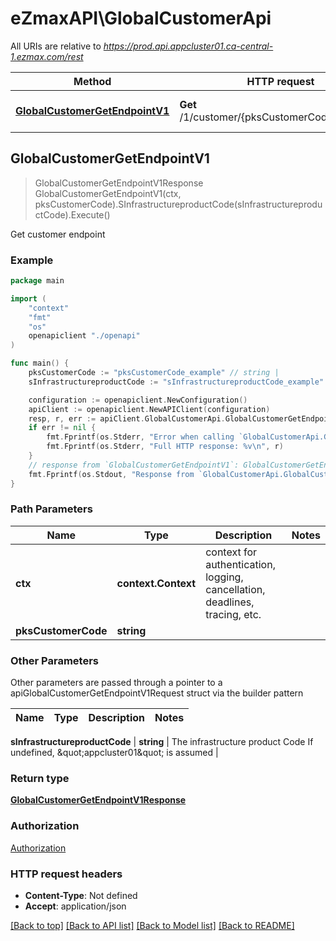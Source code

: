 # eZmaxAPI\GlobalCustomerApi

All URIs are relative to *https://prod.api.appcluster01.ca-central-1.ezmax.com/rest*

Method | HTTP request | Description
------------- | ------------- | -------------
[**GlobalCustomerGetEndpointV1**](GlobalCustomerApi.md#GlobalCustomerGetEndpointV1) | **Get** /1/customer/{pksCustomerCode}/endpoint | Get customer endpoint



## GlobalCustomerGetEndpointV1

> GlobalCustomerGetEndpointV1Response GlobalCustomerGetEndpointV1(ctx, pksCustomerCode).SInfrastructureproductCode(sInfrastructureproductCode).Execute()

Get customer endpoint



### Example

```go
package main

import (
    "context"
    "fmt"
    "os"
    openapiclient "./openapi"
)

func main() {
    pksCustomerCode := "pksCustomerCode_example" // string | 
    sInfrastructureproductCode := "sInfrastructureproductCode_example" // string | The infrastructure product Code  If undefined, \"appcluster01\" is assumed (optional)

    configuration := openapiclient.NewConfiguration()
    apiClient := openapiclient.NewAPIClient(configuration)
    resp, r, err := apiClient.GlobalCustomerApi.GlobalCustomerGetEndpointV1(context.Background(), pksCustomerCode).SInfrastructureproductCode(sInfrastructureproductCode).Execute()
    if err != nil {
        fmt.Fprintf(os.Stderr, "Error when calling `GlobalCustomerApi.GlobalCustomerGetEndpointV1``: %v\n", err)
        fmt.Fprintf(os.Stderr, "Full HTTP response: %v\n", r)
    }
    // response from `GlobalCustomerGetEndpointV1`: GlobalCustomerGetEndpointV1Response
    fmt.Fprintf(os.Stdout, "Response from `GlobalCustomerApi.GlobalCustomerGetEndpointV1`: %v\n", resp)
}
```

### Path Parameters


Name | Type | Description  | Notes
------------- | ------------- | ------------- | -------------
**ctx** | **context.Context** | context for authentication, logging, cancellation, deadlines, tracing, etc.
**pksCustomerCode** | **string** |  | 

### Other Parameters

Other parameters are passed through a pointer to a apiGlobalCustomerGetEndpointV1Request struct via the builder pattern


Name | Type | Description  | Notes
------------- | ------------- | ------------- | -------------

 **sInfrastructureproductCode** | **string** | The infrastructure product Code  If undefined, \&quot;appcluster01\&quot; is assumed | 

### Return type

[**GlobalCustomerGetEndpointV1Response**](GlobalCustomerGetEndpointV1Response.md)

### Authorization

[Authorization](../README.md#Authorization)

### HTTP request headers

- **Content-Type**: Not defined
- **Accept**: application/json

[[Back to top]](#) [[Back to API list]](../README.md#documentation-for-api-endpoints)
[[Back to Model list]](../README.md#documentation-for-models)
[[Back to README]](../README.md)

